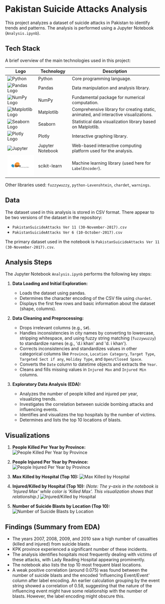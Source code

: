 # Pakistan Suicide Attacks Analysis

This project analyzes a dataset of suicide attacks in Pakistan to identify trends and patterns. The analysis is performed using a Jupyter Notebook (`Analysis.ipynb`).

## Tech Stack

A brief overview of the main technologies used in this project:

| Logo | Technology | Description |
|---|---|---|
| ![Python](https://img.shields.io/badge/python-%2314354C.svg?style=for-the-badge&logo=python&logoColor=white)   | Python | Core programming language. |
| <img src="https://pandas.pydata.org/static/img/pandas.svg" alt="Pandas Logo" width="100"> | Pandas | Data manipulation and analysis library. |
| <img src="https://numpy.org/images/logo.svg" alt="NumPy Logo" width="100"> | NumPy | Fundamental package for numerical computation. |
| <img src="https://upload.wikimedia.org/wikipedia/en/5/56/Matplotlib_logo.svg" alt="Matplotlib Logo" width="100"> | Matplotlib | Comprehensive library for creating static, animated, and interactive visualizations. |
| <img src="https://seaborn.pydata.org/_static/logo-wide-lightbg.svg" alt="Seaborn Logo" width="100"> | Seaborn | Statistical data visualization library based on Matplotlib. |
| <img src="https://plotly-marketing-website-2.cdn.prismic.io/plotly-marketing-website-2/Z7eNlJ7c43Q3gCJv_Plotly-Logo-Black.svg" alt="Plotly Logo" width="100"> | Plotly | Interactive graphing library. |
| ![Jupyter](https://img.shields.io/badge/jupyter-%23F37626.svg?style=for-the-badge&logo=jupyter&logoColor=white)   | Jupyter Notebook | Web-based interactive computing platform used for the analysis. |
| <img src="https://raw.githubusercontent.com/scikit-learn/scikit-learn/main/doc/logos/scikit-learn-logo.svg" alt="Scikit-learn Logo" width="100"> | scikit-learn | Machine learning library (used here for `LabelEncoder`). |

Other libraries used: `fuzzywuzzy`, `python-Levenshtein`, `chardet`, `warnings`.

## Data

The dataset used in this analysis is stored in CSV format. There appear to be two versions of the dataset in the repository:

* `PakistanSuicideAttacks Ver 11 (30-November-2017).csv`
* `PakistanSuicideAttacks Ver 6 (10-October-2017).csv`

The primary dataset used in the notebook is `PakistanSuicideAttacks Ver 11 (30-November-2017).csv`.

## Analysis Steps

The Jupyter Notebook `Analysis.ipynb` performs the following key steps:

1.  **Data Loading and Initial Exploration:**
    *   Loads the dataset using pandas.
    *   Determines the character encoding of the CSV file using `chardet`.
    *   Displays the first few rows and basic information about the dataset (shape, columns).
   
2.  **Data Cleaning and Preprocessing:**
    *   Drops irrelevant columns (e.g., `S#`).
    *   Handles inconsistencies in city names by converting to lowercase, stripping whitespace, and using fuzzy string matching (`fuzzywuzzy`) to standardize names (e.g., 'd.i khan' and 'd. i khan').
    *   Corrects inconsistencies and standardizes values in other categorical columns like `Province`, `Location Category`, `Target Type`, `Targeted Sect if any`, `Holiday Type`, and `Open/Closed Space`.
    *   Converts the `Date` column to datetime objects and extracts the `Year`.
    *   Cleans and fills missing values in `Injured Max` and `Injured Min` columns.
      
3.  **Exploratory Data Analysis (EDA):**
    *   Analyzes the number of people killed and injured per year, visualizing trends.
    *   Investigates the correlation between suicide bombing attacks and influencing events.
    *   Identifies and visualizes the top hospitals by the number of victims.
    *   Determines and lists the top 10 locations of blasts.

## Visualizations

1.  **People Killed Per Year by Province:**
    ![People Killed Per Year by Province](images/killed_per_year_province.png)

2.  **People Injured Per Year by Province:**
    ![People Injured Per Year by Province](images/injured_per_year_province.png)

3.  **Max Killed by Hospital (Top 10):**
    ![Max Killed by Hospital](images/killed_max_by_hospital.png)

4.  **Injured/Killed by Hospital (Top 10):**
    *(Note: The y-axis in the notebook is 'Injured Max' while color is 'Killed Max'. This visualization shows that relationship.)*
    ![Injured/Killed by Hospital](images/injured_killed_by_hospital.png)

5.  **Number of Suicide Blasts by Location (Top 10):**
    ![Number of Suicide Blasts by Location](images/blasts_by_location.png)


## Findings (Summary from EDA)

*   The years 2007, 2008, 2009, and 2010 saw a high number of casualties (killed and injured) from suicide blasts.
*   KPK province experienced a significant number of these incidents.
*   The analysis identifies hospitals most frequently dealing with victims of these attacks, with Lady Reading Hospital appearing prominently.
*   The notebook also lists the top 10 most frequent blast locations.
*   A weak positive correlation (around 0.075) was found between the number of suicide blasts and the encoded 'Influencing Event/Event' column after label encoding. An earlier calculation grouping by the event string showed a correlation of 0.58, suggesting that the nature of the influencing event might have some relationship with the number of blasts. However, the label encoding might obscure this.
